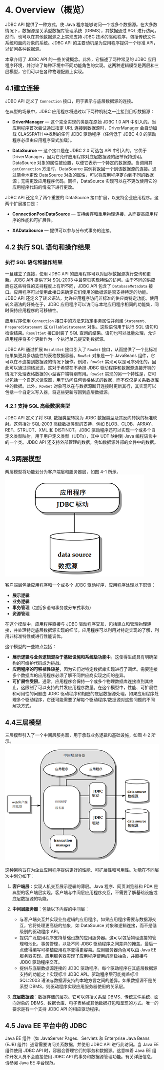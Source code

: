 # 4. Overview（概览）

JDBC API 提供了一种方式，使 Java 程序能够访问一个或多个数据源。在大多数情况下，数据源是关系型数据库管理系统（DBMS），其数据通过 SQL 进行访问。然而，也可以在其他数据源之上实现支持 JDBC 技术的驱动程序，包括传统文件系统和面向对象的系统。JDBC API 的主要动机是为应用程序提供一个标准 API，以访问各种数据源。

本章介绍了 JDBC API 的一些关键概念。此外，它描述了两种常见的 JDBC 应用程序环境，并讨论了每种环境中不同功能角色的实现。这两种逻辑模型是两层和三层模型，它们可以在各种物理配置上实现。

## 4.1建立连接

JDBC API 定义了 `Connection` 接口，用于表示与底层数据源的连接。

在典型的场景中，JDBC 应用程序将通过以下两种机制之一连接到目标数据源：

- **DriverManager** — 这个完全实现的类是在原始 JDBC 1.0 API 中引入的。当应用程序首次尝试通过指定 URL 连接到数据源时，DriverManager 会自动加载 CLASSPATH 中找到的任何 JDBC 驱动程序（任何低于 JDBC 4.0 的驱动程序必须由应用程序显式加载）。

- **DataSource** — 这个接口是在 JDBC 2.0 可选包 API 中引入的。它优于 DriverManager，因为它允许应用程序对底层数据源的细节保持透明。DataSource 对象的属性被设置，以便它表示一个特定的数据源。当调用其 `getConnection` 方法时，DataSource 实例将返回一个到该数据源的连接。通过简单地更改 DataSource 对象的属性，可以将应用程序定向到不同的数据源；无需更改应用程序代码。同样，DataSource 实现可以在不更改使用它的应用程序代码的情况下进行更改。

JDBC API 还定义了两个重要的 DataSource 接口扩展，以支持企业应用程序。这两个扩展接口是：

- **ConnectionPoolDataSource** — 支持缓存和重用物理连接，从而提高应用程序的性能和可扩展性。

- **XADataSource** — 提供可以参与分布式事务的连接。


## 4.2  执行 SQL 语句和操作结果

### 执行 SQL 语句和操作结果

一旦建立了连接，使用 JDBC API 的应用程序可以对目标数据源执行查询和更新。JDBC API 提供了对 SQL:2003 中最常见实现特性的访问。由于不同的供应商在这些特性的支持程度上有所不同，JDBC API 包含了 `DatabaseMetadata` 接口。应用程序可以使用此接口来确定它们使用的数据源是否支持特定的功能。JDBC API 还定义了转义语法，允许应用程序访问非标准的供应商特定功能。使用转义语法的好处在于，JDBC 应用程序可以访问与本地应用程序相同的功能集，同时保持应用程序的可移植性。

应用程序使用 `Connection` 接口中的方法来指定事务属性并创建 `Statement`、`PreparedStatement` 或 `CallableStatement` 对象。这些语句用于执行 SQL 语句和检索结果。`ResultSet` 接口封装了 SQL 查询的结果。语句也可以批量处理，允许应用程序将多个更新作为一个执行单元提交到数据源。

JDBC API 通过扩展 `ResultSet` 接口引入了 `RowSet` 接口，从而提供了一个比标准结果集更具多功能性的表格数据容器。`RowSet` 对象是一个 JavaBeans 组件，它可以在不连接到数据源的情况下操作。例如，`RowSet` 实现可以是可序列化的，因此可以通过网络发送，这对于希望在不承担 JDBC 驱动程序和数据源连接开销的情况下处理表格数据的小型客户端特别有用。`RowSet` 实现的另一个特性是，它可以包括一个自定义读取器，用于访问任何表格格式的数据，而不仅仅是关系数据库中的数据。此外，`RowSet` 对象可以在与数据源断开连接时更新其行，其实现可以包括一个自定义写入器，将这些更新写回到底层数据源。

### 4.2.1 支持 SQL 高级数据类型

JDBC API 定义了将 SQL 数据类型转换为 JDBC 数据类型及其反向转换的标准映射。这包括对 SQL:2003 高级数据类型的支持，例如 BLOB、CLOB、ARRAY、REF、STRUCT、XML 和 DISTINCT。JDBC 驱动程序还可以实现一个或多个自定义类型映射，用于用户定义类型（UDTs），其中 UDT 映射到 Java 编程语言中的一个类。JDBC API 还支持外部管理的数据，例如数据源外部的文件中的数据。

 
 ## 4.3两层模型

两层模型将功能划分为客户端层和服务器层，如图 4-1 所示。
![图4-1双层模型](assets/image.png)

客户端层包括应用程序和一个或多个 JDBC 驱动程序，应用程序处理以下职责：

- **展示逻辑**  
- **业务逻辑**  
- **事务管理**（包括多语句事务或分布式事务）
- **资源管理**

在这个模型中，应用程序直接与 JDBC 驱动程序交互，包括建立和管理物理连接，并处理特定底层数据源实现的细节。应用程序可以利用对特定实现的了解，利用非标准特性或进行性能调优。

这个模型的一些缺点包括：

- **展示逻辑与业务逻辑混杂于基础设施和系统级功能中**。这使得生成具有明确架构的可维护代码成为挑战。
- **应用程序的可移植性较差**，因为它们对特定数据库实现进行了调优。需要连接多个数据库的应用程序必须了解不同供应商实现之间的差异。
- **可扩展性受限**。通常，应用程序会保持一个或多个物理数据库连接直到其终止，这限制了可以支持的并发应用程序数量。在这个模型中，性能、可扩展性和可用性的问题由 JDBC 驱动程序和相应的底层数据源处理。如果应用程序处理多个驱动程序，它还可能需要了解每个驱动程序/数据源对这些问题的不同解决方式。



## 4.4三层模型

三层模型引入了一个中间层服务器，用于承载业务逻辑和基础设施，如图 4-2 所示。
![图4-2三层模型](assets/image-1.png)

这种架构旨在为企业应用程序提供更好的性能、可扩展性和可用性。功能在不同层次中划分如下：

1. **客户端层**：实现人机交互展示逻辑的薄层。Java 程序、网页浏览器和 PDA 是典型的客户端层实现。客户端与中间层应用程序交互，不需要了解基础设施或底层数据源的功能。

2. **中间层服务器**：包括以下内容的中间层：
   - 与客户端交互并实现业务逻辑的应用程序。如果应用程序需要与数据源交互，它将处理更高级的抽象，如 DataSource 对象和逻辑连接，而不是低级别的驱动程序 API。
   - 提供广泛应用程序支持基础设施的应用服务器。这可以包括物理连接的管理和池化、事务管理，以及不同 JDBC 驱动程序之间差异的掩盖。最后一点使得编写可移植应用程序变得更容易。应用服务器角色可以由 Java EE 服务器实现。应用服务器实现了应用程序使用的高级抽象，并直接与 JDBC 驱动程序交互。
   - 提供与底层数据源连接的 JDBC 驱动程序。每个驱动程序在其底层数据源支持的功能之上实现标准 JDBC API。驱动程序层可能掩盖标准 SQL:2003 语法与数据源支持的本地方言之间的差异。如果数据源不是关系型 DBMS，则驱动程序实现应用服务器使用的关系层。

3. **底层数据源**：数据存储的层次。它可以包括关系型 DBMS、传统文件系统、面向对象的 DBMS、数据仓库、电子表格或其他数据打包和呈现的方式。唯一的要求是有一个支持 JDBC API 的相应驱动程序。

## 4.5 Java EE 平台中的 JDBC

Java EE 组件（如 JavaServer Pages、Servlets 和 Enterprise Java Beans (EJB) 组件）通常需要访问关系数据，并使用 JDBC API 进行此访问。当 Java EE 组件使用 JDBC API 时，容器会管理它们的事务和数据源。这意味着 Java EE 组件开发人员不会直接使用 JDBC API 的事务和数据源管理功能。有关详细信息，请参阅 Java EE 平台规范。